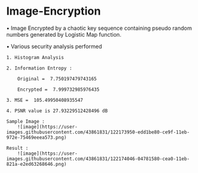 # Image-Encryption
• Image Encrypted by a chaotic key sequence containing pseudo random numbers generated by Logistic
Map function.

• Various security analysis
performed

    1. Histogram Analysis

    2. Information Entropy :

        Original =  7.750197479743165

        Encrypted =  7.999732985976435

    3. MSE =  105.49950408935547

    4. PSNR value is 27.93229512428496 dB

    Sample Image :
        ![image](https://user-images.githubusercontent.com/43861831/122173950-edd1be80-ce9f-11eb-972e-75469eeea573.png)

    Result :
        ![image](https://user-images.githubusercontent.com/43861831/122174046-04781580-cea0-11eb-821a-e2ed63268646.png)
